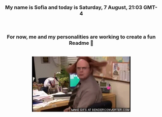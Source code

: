 


<div align="center">
<h3 >My name is Sofia and today is Saturday, 7 August, 21:03 GMT-4</h3><br>
<h3 >For now, me and my personalities are working to create a fun Readme 👋
</h3><br>
<img src='img/dwight.gif' alt='working...'/>
</div>
